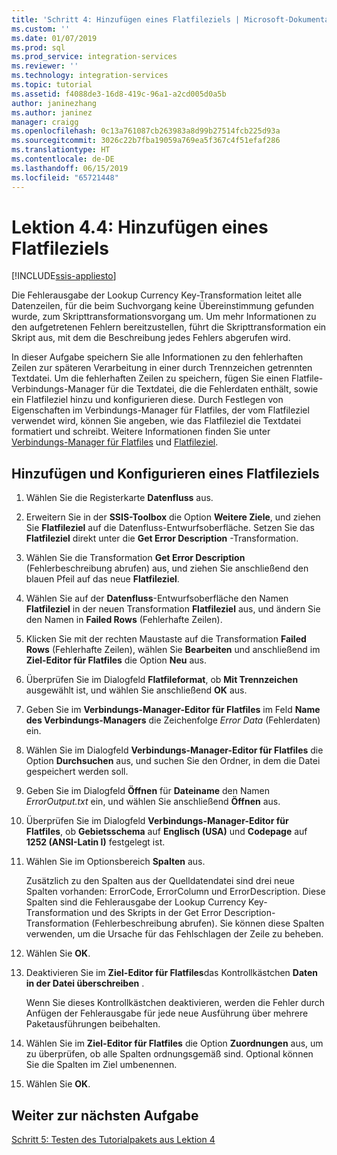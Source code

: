 ```yaml
---
title: 'Schritt 4: Hinzufügen eines Flatfileziels | Microsoft-Dokumentation'
ms.custom: ''
ms.date: 01/07/2019
ms.prod: sql
ms.prod_service: integration-services
ms.reviewer: ''
ms.technology: integration-services
ms.topic: tutorial
ms.assetid: f4088de3-16d8-419c-96a1-a2cd005d0a5b
author: janinezhang
ms.author: janinez
manager: craigg
ms.openlocfilehash: 0c13a761087cb263983a8d99b27514fcb225d93a
ms.sourcegitcommit: 3026c22b7fba19059a769ea5f367c4f51efaf286
ms.translationtype: HT
ms.contentlocale: de-DE
ms.lasthandoff: 06/15/2019
ms.locfileid: "65721448"
---
```

# <a name="lesson-4-4-add-a-flat-file-destination"></a>Lektion 4.4: Hinzufügen eines Flatfileziels

[!INCLUDE[ssis-appliesto](../includes/ssis-appliesto-ssvrpluslinux-asdb-asdw-xxx.md)]



Die Fehlerausgabe der Lookup Currency Key-Transformation leitet alle Datenzeilen, für die beim Suchvorgang keine Übereinstimmung gefunden wurde, zum Skripttransformationsvorgang um. Um mehr Informationen zu den aufgetretenen Fehlern bereitzustellen, führt die Skripttransformation ein Skript aus, mit dem die Beschreibung jedes Fehlers abgerufen wird.  
  
In dieser Aufgabe speichern Sie alle Informationen zu den fehlerhaften Zeilen zur späteren Verarbeitung in einer durch Trennzeichen getrennten Textdatei. Um die fehlerhaften Zeilen zu speichern, fügen Sie einen Flatfile-Verbindungs-Manager für die Textdatei, die die Fehlerdaten enthält, sowie ein Flatfileziel hinzu und konfigurieren diese. Durch Festlegen von Eigenschaften im Verbindungs-Manager für Flatfiles, der vom Flatfileziel verwendet wird, können Sie angeben, wie das Flatfileziel die Textdatei formatiert und schreibt. Weitere Informationen finden Sie unter [Verbindungs-Manager für Flatfiles](../integration-services/connection-manager/flat-file-connection-manager.md) und [Flatfileziel](../integration-services/data-flow/flat-file-destination.md).  
  
## <a name="add-and-configure-a-flat-file-destination"></a>Hinzufügen und Konfigurieren eines Flatfileziels  
  
1.  Wählen Sie die Registerkarte **Datenfluss** aus.  
  
2.  Erweitern Sie in der **SSIS-Toolbox** die Option **Weitere Ziele**, und ziehen Sie **Flatfileziel** auf die Datenfluss-Entwurfsoberfläche. Setzen Sie das **Flatfileziel** direkt unter die **Get Error Description** -Transformation.  
  
3.  Wählen Sie die Transformation **Get Error Description** (Fehlerbeschreibung abrufen) aus, und ziehen Sie anschließend den blauen Pfeil auf das neue **Flatfileziel**.  
  
4.  Wählen Sie auf der **Datenfluss**-Entwurfsoberfläche den Namen **Flatfileziel** in der neuen Transformation **Flatfileziel** aus, und ändern Sie den Namen in **Failed Rows** (Fehlerhafte Zeilen).  
  
5.  Klicken Sie mit der rechten Maustaste auf die Transformation **Failed Rows** (Fehlerhafte Zeilen), wählen Sie **Bearbeiten** und anschließend im **Ziel-Editor für Flatfiles** die Option **Neu** aus.  
  
6.  Überprüfen Sie im Dialogfeld **Flatfileformat**, ob **Mit Trennzeichen** ausgewählt ist, und wählen Sie anschließend **OK** aus.  
  
7.  Geben Sie im **Verbindungs-Manager-Editor für Flatfiles** im Feld **Name des Verbindungs-Managers** die Zeichenfolge *Error Data* (Fehlerdaten) ein.  
  
8.  Wählen Sie im Dialogfeld **Verbindungs-Manager-Editor für Flatfiles** die Option **Durchsuchen** aus, und suchen Sie den Ordner, in dem die Datei gespeichert werden soll.  
  
9. Geben Sie im Dialogfeld **Öffnen** für **Dateiname** den Namen *ErrorOutput.txt* ein, und wählen Sie anschließend **Öffnen** aus.  
  
10. Überprüfen Sie im Dialogfeld **Verbindungs-Manager-Editor für Flatfiles**, ob **Gebietsschema** auf **Englisch (USA)** und **Codepage** auf **1252 (ANSI-Latin I)** festgelegt ist.  
  
11. Wählen Sie im Optionsbereich **Spalten** aus.  
  
    Zusätzlich zu den Spalten aus der Quelldatendatei sind drei neue Spalten vorhanden: ErrorCode, ErrorColumn und ErrorDescription. Diese Spalten sind die Fehlerausgabe der Lookup Currency Key-Transformation und des Skripts in der Get Error Description-Transformation (Fehlerbeschreibung abrufen). Sie können diese Spalten verwenden, um die Ursache für das Fehlschlagen der Zeile zu beheben.  
  
12. Wählen Sie **OK**.  
  
13. Deaktivieren Sie im **Ziel-Editor für Flatfiles**das Kontrollkästchen **Daten in der Datei überschreiben** .  
  
    Wenn Sie dieses Kontrollkästchen deaktivieren, werden die Fehler durch Anfügen der Fehlerausgabe für jede neue Ausführung über mehrere Paketausführungen beibehalten.
  
14. Wählen Sie im **Ziel-Editor für Flatfiles** die Option **Zuordnungen** aus, um zu überprüfen, ob alle Spalten ordnungsgemäß sind. Optional können Sie die Spalten im Ziel umbenennen.  
  
15. Wählen Sie **OK**.  
  
## <a name="go-to-next-task"></a>Weiter zur nächsten Aufgabe
[Schritt 5: Testen des Tutorialpakets aus Lektion 4](../integration-services/lesson-4-5-testing-the-lesson-4-tutorial-package.md)  
  
  
  
